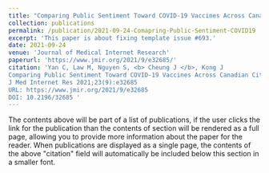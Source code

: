 ```yaml
---
title: "Comparing Public Sentiment Toward COVID-19 Vaccines Across Canadian Cities: Analysis of Comments on Reddit"
collection: publications
permalink: /publication/2021-09-24-Comapring-Public-Sentiment-COVID19
excerpt: 'This paper is about fixing template issue #693.'
date: 2021-09-24
venue: 'Journal of Medical Internet Research'
paperurl: 'https://www.jmir.org/2021/9/e32685/'
citation: 'Yan C, Law M, Nguyen S, <b> Cheung J </b>, Kong J
Comparing Public Sentiment Toward COVID-19 Vaccines Across Canadian Cities: Analysis of Comments on Reddit
J Med Internet Res 2021;23(9):e32685
URL: https://www.jmir.org/2021/9/e32685
DOI: 10.2196/32685 '
---
```


The contents above will be part of a list of publications, if the user clicks the link for the publication than the contents of section will be rendered as a full page, allowing you to provide more information about the paper for the reader. When publications are displayed as a single page, the contents of the above "citation" field will automatically be included below this section in a smaller font.
